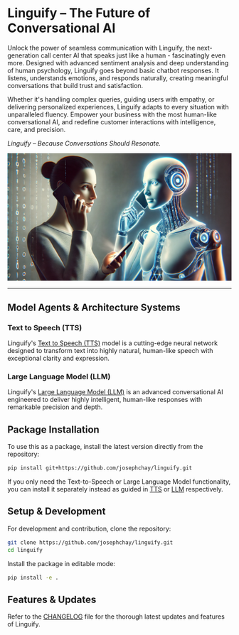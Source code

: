# Linguify – The Future of Conversational AI

Unlock the power of seamless communication with Linguify, the next-generation call center AI that speaks just like a human - fascinatingly even more. 
Designed with advanced sentiment analysis and deep understanding of human psychology, 
Linguify goes beyond basic chatbot responses. It listens, understands emotions, and responds naturally, 
creating meaningful conversations that build trust and satisfaction.

Whether it's handling complex queries, guiding users with empathy, or delivering personalized experiences, 
Linguify adapts to every situation with unparalleled fluency. 
Empower your business with the most human-like conversational AI, 
and redefine customer interactions with intelligence, care, and precision.

_Linguify – Because Conversations Should Resonate._

![Linguify](assets/thumbnail.png)

---

## Model Agents & Architecture Systems

### Text to Speech (TTS)

Linguify's [Text to Speech (TTS)](TTS/README.md) model is a cutting-edge neural network designed to transform text into highly natural, 
human-like speech with exceptional clarity and expression.

### Large Language Model (LLM)

Linguify's [Large Language Model (LLM)](LLM/README.md) is an advanced  conversational AI engineered to deliver highly intelligent, 
human-like responses with remarkable precision and depth.

## Package Installation

To use this as a package, install the latest version directly from the repository:

```bash
pip install git+https://github.com/josephchay/linguify.git
```

If you only need the Text-to-Speech or Large Language Model functionality, you can install it separately instead as guided in [TTS](TTS/README.md)
or [LLM](LLM/README.md) respectively.

## Setup & Development

For development and contribution, clone the repository:

```bash
git clone https://github.com/josephchay/linguify.git
cd linguify
```

Install the package in editable mode:

```bash
pip install -e .
```

## Features & Updates

Refer to the [CHANGELOG](CHANGELOG.md) file for the thorough latest updates and features of Linguify.

